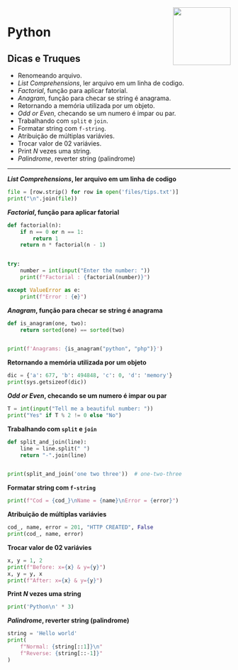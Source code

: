 <img src="https://i.ibb.co/M6nBBb0/mascote.png" align="right" width="130">

# Python

## Dicas e Truques

- Renomeando arquivo.
- _List Comprehensions_, ler arquivo em um linha de codigo.
- _Factorial_, função para aplicar fatorial.
- _Anagram_, função para checar se string é anagrama.
- Retornando a memória utilizada por um objeto.
- _Odd or Even_, checando se um numero é impar ou par.
- Trabalhando com `split` e `join`.
- Formatar string com `f-string`.
- Atribuição de múltiplas variávies.
- Trocar valor de 02 variávies.
- Print _N_ vezes uma string.
- _Palindrome_, reverter string (palindrome)

---

**_List Comprehensions_, ler arquivo em um linha de codigo**

```python
file = [row.strip() for row in open('files/tips.txt')]
print("\n".join(file))
```

**_Factorial_, função para aplicar fatorial**

```python
def factorial(n):
    if n == 0 or n == 1:
        return 1
    return n * factorial(n - 1)


try:
    number = int(input("Enter the number: "))
    print(f"Factorial : {factorial(number)}")

except ValueError as e:
    print(f"Error : {e}")
```

**_Anagram_, função para checar se string é anagrama**

```python
def is_anagram(one, two):
    return sorted(one) == sorted(two)


print(f'Anagrams: {is_anagram("python", "php")}')
```

**Retornando a memória utilizada por um objeto**

```python
dic = {'a': 677, 'b': 494848, 'c': 0, 'd': 'memory'}
print(sys.getsizeof(dic))
```

**_Odd or Even_, checando se um numero é impar ou par**

```python
T = int(input("Tell me a beautiful number: "))
print("Yes" if T % 2 != 0 else "No")
```

**Trabalhando com `split` e `join`**

```python
def split_and_join(line):
    line = line.split(" ")
    return "-".join(line)


print(split_and_join('one two three'))  # one-two-three
```

**Formatar string com `f-string`**

```python
print(f"Cod = {cod_}\nName = {name}\nError = {error}")
```

**Atribuição de múltiplas variávies**

```python
cod_, name, error = 201, "HTTP CREATED", False
print(cod_, name, error)
```

**Trocar valor de 02 variávies**

```python
x, y = 1, 2
print(f"Before: x={x} & y={y}")
x, y = y, x
print(f"After: x={x} & y={y}")
```

**Print _N_ vezes uma string**

```python
print('Python\n' * 3)
```

**_Palindrome_, reverter string (palindrome)**

```python
string = 'Hello world'
print(
    f"Normal: {string[::1]}\n"
    f"Reverse: {string[::-1]}"
)
```